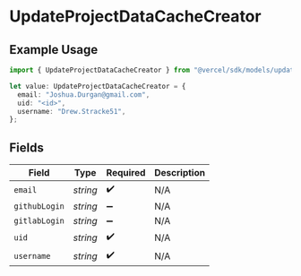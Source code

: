 # UpdateProjectDataCacheCreator

## Example Usage

```typescript
import { UpdateProjectDataCacheCreator } from "@vercel/sdk/models/updateprojectdatacacheop.js";

let value: UpdateProjectDataCacheCreator = {
  email: "Joshua.Durgan@gmail.com",
  uid: "<id>",
  username: "Drew.Stracke51",
};
```

## Fields

| Field              | Type               | Required           | Description        |
| ------------------ | ------------------ | ------------------ | ------------------ |
| `email`            | *string*           | :heavy_check_mark: | N/A                |
| `githubLogin`      | *string*           | :heavy_minus_sign: | N/A                |
| `gitlabLogin`      | *string*           | :heavy_minus_sign: | N/A                |
| `uid`              | *string*           | :heavy_check_mark: | N/A                |
| `username`         | *string*           | :heavy_check_mark: | N/A                |